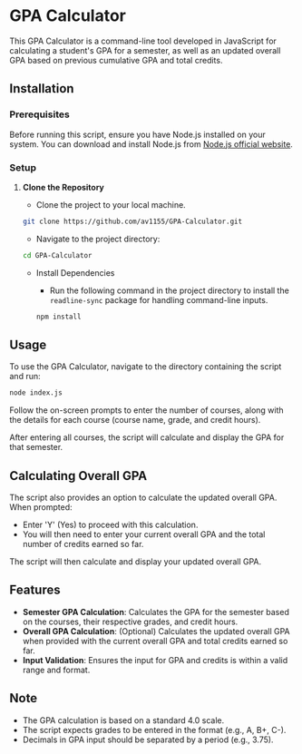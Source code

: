 # GPA Calculator

This GPA Calculator is a command-line tool developed in JavaScript for
calculating a student's GPA for a semester, as well as an updated overall GPA
based on previous cumulative GPA and total credits.

## Installation

### Prerequisites

Before running this script, ensure you have Node.js installed on your system.
You can download and install Node.js from
[Node.js official website](https://nodejs.org/).

### Setup

1. **Clone the Repository**
   - Clone the project to your local machine.

   ```bash
   git clone https://github.com/av1155/GPA-Calculator.git
   ```

   - Navigate to the project directory:

   ```bash
   cd GPA-Calculator
   ```

   - Install Dependencies
     - Run the following command in the project directory to install the
       `readline-sync` package for handling command-line inputs.

     ```bash
     npm install
     ```

## Usage

To use the GPA Calculator, navigate to the directory containing the script and
run:

```bash
node index.js
```

Follow the on-screen prompts to enter the number of courses, along with the
details for each course (course name, grade, and credit hours).

After entering all courses, the script will calculate and display the GPA for
that semester.

## Calculating Overall GPA

The script also provides an option to calculate the updated overall GPA. When
prompted:

- Enter 'Y' (Yes) to proceed with this calculation.
- You will then need to enter your current overall GPA and the total number of
  credits earned so far.

The script will then calculate and display your updated overall GPA.

## Features

- **Semester GPA Calculation**: Calculates the GPA for the semester based on the
  courses, their respective grades, and credit hours.
- **Overall GPA Calculation**: (Optional) Calculates the updated overall GPA
  when provided with the current overall GPA and total credits earned so far.
- **Input Validation**: Ensures the input for GPA and credits is within a valid
  range and format.

## Note

- The GPA calculation is based on a standard 4.0 scale.
- The script expects grades to be entered in the format (e.g., A, B+, C-).
- Decimals in GPA input should be separated by a period (e.g., 3.75).

